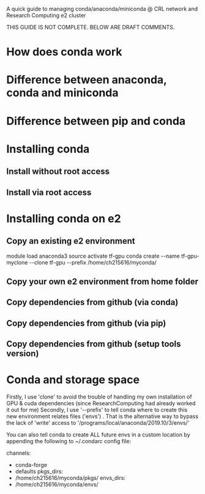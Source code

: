 A quick guide to managing conda/anaconda/miniconda @ CRL network and Research Computing e2 cluster

THIS GUIDE IS NOT COMPLETE. BELOW ARE DRAFT COMMENTS. 

# How does conda work 

# Difference between anaconda, conda and miniconda 

# Difference between pip and conda 

# 


# Installing conda 

## Install without root access 

## Install via root access 



# Installing conda on e2

## Copy an existing e2 environment 
module load anaconda3
source activate tf-gpu
conda create --name tf-gpu-myclone --clone tf-gpu --prefix /home/ch215616/myconda/

## Copy your own e2 environment from home folder 

## Copy dependencies from github (via conda)

## Copy dependencies from github (via pip)

## Copy dependencies from github (setup tools version)

# Conda and storage space 




Firstly, I use 'clone'  to avoid the trouble of handling my own installation of GPU & cuda dependencies (since ResearchComputing had already worked it out for me) 
Secondly, I use '--prefix' to tell conda where to create this new environment relates files ('envs') . That is the alternative way to bypass the lack of 'write' access to '/programs/local/anaconda/2019.10/3/envs/​'

You can also tell conda to create ALL future envs in a custom location by appending the following to ~/.condarc config file: 

channels:
  - conda-forge
  - defaults
pkgs_dirs:
  - /home/ch215616/myconda/pkgs/
envs_dirs:
  - /home/ch215616/myconda​/envs/

